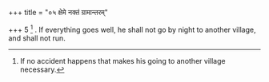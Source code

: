 +++
title = "०५ क्षेमे नक्तं ग्रामान्तरम्"

+++
5 [^3] . If everything goes well, he shall not go by night to another village, and shall not run.


[^3]:  If no accident happens that makes his going to another village necessary.

